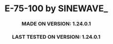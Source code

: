 <div align="center">

# E-75-100 by SINEWAVE_
### MADE ON VERSION: 1.24.0.1
### LAST TESTED ON VERSION: 1.24.0.1


</div>

